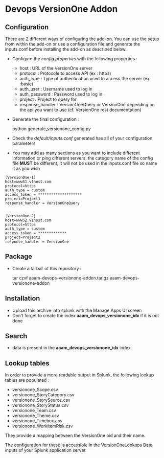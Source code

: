 # Devops VersionOne Addon

## Configuration

There are 2 different ways of configuring the add-on. You can use the setup from within the add-on or use a configuration file and generate the inputs.conf before installing the add-on as described below.

* Configure the *config.properties* with the following properties :
  
  - host : URL of the VersionOne server 
  - protocol : Protocole to access API (ex : https)
  - auth_type : Type of authentication used to access the server (ex :basic)
  - auth_user : Username used to log in
  - auth_password : Password used to log in
  - project : Project to query for
  - response_handler : VersionOneQuery or VersionOne depending on the api you want to use (cf. VersionOne rest documentation)
  
* Generate the final configuration :
  
    python generate_versionone_config.py <config>
    
* Check the *default/inputs.conf* generated has all of your configuration parameters

* You may add as many sections as you want to include different information or ping different servers, the category name of the config file **MUST** be different, it will not be used in the inputs.conf file so name it as you wish

```
[VersionOne-1]
host=www51.v1host.com
protocol=https
auth_type = custom
access_token = ********************
project=Project1
response_handler = VersionOneQuery


[VersionOne-2]
host=www52.v1host.com
protocol=https
auth_type = custom
access_token = *************
project=Project2
response_handler = VersionOne
```

## Package

* Create a tarball of this repository :

    tar czvf aaam-devops-versionone-addon.tar.gz aaam-devops-versionone-addon
    
## Installation 

* Upload this archive into splunk with the Manage Apps UI screen
* Don't forget to create the index **aaam_devops_versionone_idx** if it is not done

## Search 

* data is present in the **aaam_devops_versionone_idx** index

## Lookup tables
In order to provide a more readable output in Splunk, the following lookup tables are populated :
 - versionone_Scope.csv
 - versionone_StoryCategory.csv
 - versionone_StorySource.csv
 - versionone_StoryStatus.csv
 - versionone_Team.csv
 - versionone_Theme.csv
 - versionone_Timebox.csv
 - versionone_WorkitemRisk.csv

They provide a mapping between the VersionOne oid and their name.

The configuration for these is accessible in the VersionOneLookups Data inputs of your Splunk application server.

